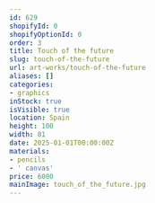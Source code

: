 ```yaml
---
id: 629
shopifyId: 0
shopifyOptionId: 0
order: 3
title: Touch of the future
slug: touch-of-the-future
url: art-works/touch-of-the-future
aliases: []
categories:
- graphics
inStock: true
isVisible: true
location: Spain
height: 100
width: 81
date: 2025-01-01T00:00:00Z
materials:
- pencils
- ' canvas'
price: 6000
mainImage: touch_of_the_future.jpg
---
```

